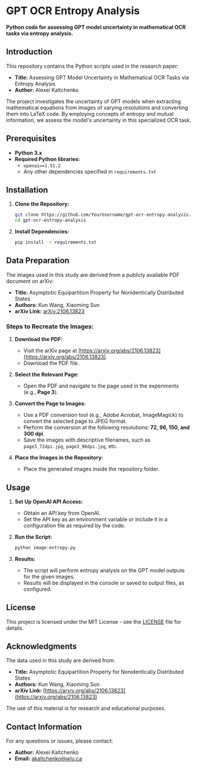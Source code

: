# GPT OCR Entropy Analysis

**Python code for assessing GPT model uncertainty in mathematical OCR tasks via entropy analysis.**

## Introduction

This repository contains the Python scripts used in the research paper:

- **Title:** Assessing GPT Model Uncertainty in Mathematical OCR Tasks via Entropy Analysis
- **Author:** Alexei Kaltchenko

The project investigates the uncertainty of GPT models when extracting mathematical equations from images of varying resolutions and converting them into LaTeX code. By employing concepts of entropy and mutual information, we assess the model's uncertainty in this specialized OCR task.

## Prerequisites

- **Python 3.x**
- **Required Python libraries:**
  - `openai==1.51.2`
  - Any other dependencies specified in `requirements.txt`

## Installation

1. **Clone the Repository:**

   ```bash
   git clone https://github.com/YourUsername/gpt-ocr-entropy-analysis.git
   cd gpt-ocr-entropy-analysis
   ```

2. **Install Dependencies:**

   ```bash
   pip install -r requirements.txt
   ```

## Data Preparation

The images used in this study are derived from a publicly available PDF document on arXiv:

- **Title:** Asymptotic Equipartition Property for Nonidentically Distributed States
- **Authors:** Kun Wang, Xiaoming Sun
- **arXiv Link:** [arXiv:2106.13823](https://arxiv.org/abs/2106.13823)

### Steps to Recreate the Images:

1. **Download the PDF:**

   - Visit the arXiv page at [https://arxiv.org/abs/2106.13823](https://arxiv.org/abs/2106.13823).
   - Download the PDF file.

2. **Select the Relevant Page:**

   - Open the PDF and navigate to the page used in the experiments (e.g., **Page 3**).

3. **Convert the Page to Images:**

   - Use a PDF conversion tool (e.g., Adobe Acrobat, ImageMagick) to convert the selected page to JPEG format.
   - Perform the conversion at the following resolutions: **72, 96, 150, and 300 dpi**.
   - Save the images with descriptive filenames, such as `page3_72dpi.jpg`, `page3_96dpi.jpg`, etc.

4. **Place the Images in the Repository:**

    - Place the generated images inside the repository folder.

## Usage

1. **Set Up OpenAI API Access:**

   - Obtain an API key from OpenAI.
   - Set the API key as an environment variable or include it in a configuration file as required by the code.

2. **Run the Script:**

   ```bash
   python image-entropy.py
   ```


3. **Results:**

   - The script will perform entropy analysis on the GPT model outputs for the given images.
   - Results will be displayed in the console or saved to output files, as configured.



## License

This project is licensed under the MIT License - see the [LICENSE](LICENSE) file for details.

## Acknowledgments

The data used in this study are derived from:

- **Title:** Asymptotic Equipartition Property for Nonidentically Distributed States
- **Authors:** Kun Wang, Xiaoming Sun
- **arXiv Link:** [https://arxiv.org/abs/2106.13823](https://arxiv.org/abs/2106.13823)

The use of this material is for research and educational purposes.

## Contact Information

For any questions or issues, please contact:

- **Author:** Alexei Kaltchenko
- **Email:** [akaltchenko@wlu.ca](mailto:akaltchenko@wlu.ca)
